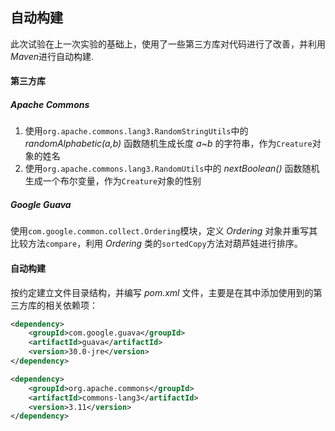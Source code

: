 ## 自动构建

此次试验在上一次实验的基础上，使用了一些第三方库对代码进行了改善，并利用*Maven*进行自动构建.

#### 第三方库

##### Apache Commons

1. 使用`org.apache.commons.lang3.RandomStringUtils`中的 *randomAlphabetic(a,b)* 函数随机生成长度 *a~b* 的字符串，作为`Creature`对象的姓名
2. 使用`org.apache.commons.lang3.RandomUtils`中的 *nextBoolean()* 函数随机生成一个布尔变量，作为`Creature`对象的性别

##### Google Guava

使用`com.google.common.collect.Ordering`模块，定义 *Ordering* 对象并重写其比较方法`compare`，利用 *Ordering* 类的`sortedCopy`方法对葫芦娃进行排序。

#### 自动构建

按约定建立文件目录结构，并编写 *pom.xml* 文件，主要是在其中添加使用到的第三方库的相关依赖项：

```xml
<dependency>
	<groupId>com.google.guava</groupId>
	<artifactId>guava</artifactId>
	<version>30.0-jre</version>
</dependency>

<dependency>
	<groupId>org.apache.commons</groupId>
	<artifactId>commons-lang3</artifactId>
	<version>3.11</version>
</dependency>
```

